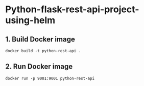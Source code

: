 # Python-flask-rest-api-project-using-helm

## 1. Build Docker image 
```commandline
docker build -t python-rest-api .
```

## 2. Run Docker image
```commandline
docker run -p 9001:9001 python-rest-api
```
